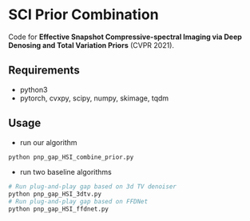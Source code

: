 # SCI Prior Combination
Code for **Effective Snapshot Compressive-spectral Imaging via Deep Denosing and Total Variation Priors** (CVPR 2021). 

## Requirements
- python3
- pytorch, cvxpy, scipy, numpy, skimage, tqdm

## Usage
- run our algorithm
```python
python pnp_gap_HSI_combine_prior.py
```

- run two baseline algorithms
```python
# Run plug-and-play gap based on 3d TV denoiser
python pnp_gap_HSI_3dtv.py
# Run plug-and-play gap based on FFDNet
python pnp_gap_HSI_ffdnet.py
```
